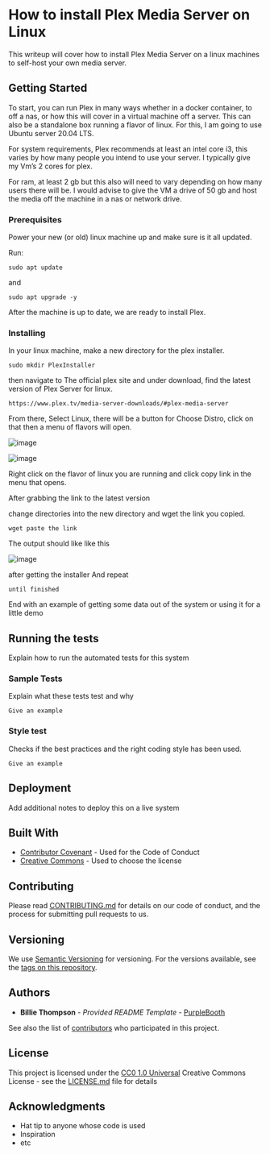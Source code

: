 # How to install Plex Media Server on Linux

This writeup will cover how to install Plex Media Server on a linux machines to self-host your own media server.

## Getting Started

To start, you can run Plex in many ways whether in a docker container, to off a nas, or how this will cover in a virtual machine off a server. This can also be a standalone box running a flavor of linux. For this, I am going to use Ubuntu server 20.04 LTS.

For system requirements, Plex recommends at least an intel core i3, this varies by how many people you intend to use your server. I typically give my Vm’s 2 cores for plex.

For ram, at least 2 gb but this also will need to vary depending on how many users there will be.
I would advise to give the VM a drive of 50 gb and host the media off the machine in a nas or network drive.


### Prerequisites

Power your new (or old) linux machine up and make sure is it all updated.

Run:

    sudo apt update

and

    sudo apt upgrade -y

After the machine is up to date, we are ready to install Plex.

### Installing

In your linux machine, make a new directory for the plex installer.

    sudo mkdir PlexInstaller

then navigate to The official plex site and under download, find the latest version of Plex Server for linux.

    https://www.plex.tv/media-server-downloads/#plex-media-server

From there, Select Linux, there will be a button for Choose Distro, click on that then a menu of flavors will open.

![image](https://user-images.githubusercontent.com/63487881/214430325-499dd4a0-6bcd-4e70-b1d1-c7ea1330c7b4.png)

![image](https://user-images.githubusercontent.com/63487881/214430380-6747df8c-798c-4b11-a119-9ce6f3a90caf.png)

Right click on the flavor of linux you are running and click copy link in the menu that opens.


After grabbing the link to the latest version

change directories into the new directory and wget the link you copied.

    wget paste the link
 
 The output should like like this
 
 ![image](https://user-images.githubusercontent.com/63487881/214473479-6dfd956f-b654-4662-8af6-f7d548823680.png)

after getting the installer
And repeat

    until finished

End with an example of getting some data out of the system or using it
for a little demo

## Running the tests

Explain how to run the automated tests for this system

### Sample Tests

Explain what these tests test and why

    Give an example

### Style test

Checks if the best practices and the right coding style has been used.

    Give an example

## Deployment

Add additional notes to deploy this on a live system

## Built With

  - [Contributor Covenant](https://www.contributor-covenant.org/) - Used
    for the Code of Conduct
  - [Creative Commons](https://creativecommons.org/) - Used to choose
    the license

## Contributing

Please read [CONTRIBUTING.md](CONTRIBUTING.md) for details on our code
of conduct, and the process for submitting pull requests to us.

## Versioning

We use [Semantic Versioning](http://semver.org/) for versioning. For the versions
available, see the [tags on this
repository](https://github.com/PurpleBooth/a-good-readme-template/tags).

## Authors

  - **Billie Thompson** - *Provided README Template* -
    [PurpleBooth](https://github.com/PurpleBooth)

See also the list of
[contributors](https://github.com/PurpleBooth/a-good-readme-template/contributors)
who participated in this project.

## License

This project is licensed under the [CC0 1.0 Universal](LICENSE.md)
Creative Commons License - see the [LICENSE.md](LICENSE.md) file for
details

## Acknowledgments

  - Hat tip to anyone whose code is used
  - Inspiration
  - etc
